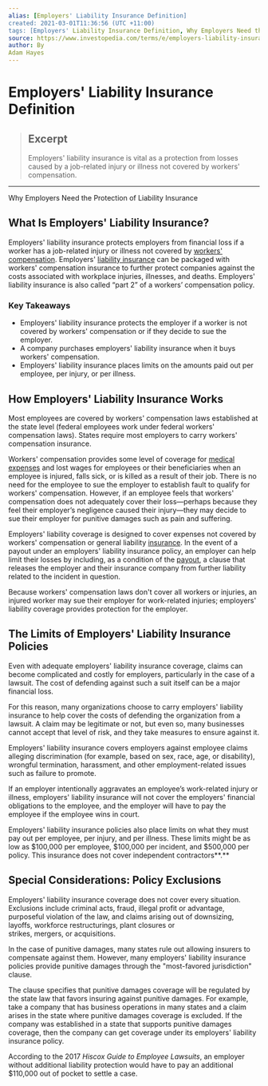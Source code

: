 ```yaml
---
alias: [Employers' Liability Insurance Definition]
created: 2021-03-01T11:36:56 (UTC +11:00)
tags: [Employers' Liability Insurance Definition, Why Employers Need the Protection of Liability Insurance]
source: https://www.investopedia.com/terms/e/employers-liability-insurance.asp
author: By
Adam Hayes
---
```


# Employers' Liability Insurance Definition

> ## Excerpt
> Employers' liability insurance is vital as a protection from losses caused by a job-related injury or illness not covered by workers' compensation.

---

Why Employers Need the Protection of Liability Insurance
## What Is Employers' Liability Insurance?

Employers' liability insurance protects employers from financial loss if a worker has a job-related injury or illness not covered by [workers' compensation](https://www.investopedia.com/terms/w/workers-compensation.asp). Employers' [liability insurance](https://www.investopedia.com/terms/l/liability_insurance.asp) can be packaged with workers' compensation insurance to further protect companies against the costs associated with workplace injuries, illnesses, and deaths. Employers' liability insurance is also called “part 2” of a workers’ compensation policy.

### Key Takeaways

-   Employers' liability insurance protects the employer if a worker is not covered by workers' compensation or if they decide to sue the employer.
-   A company purchases employers' liability insurance when it buys workers' compensation.
-   Employers' liability insurance places limits on the amounts paid out per employee, per injury, or per illness.

## How Employers' Liability Insurance Works

Most employees are covered by workers' compensation laws established at the state level (federal employees work under federal workers' compensation laws). States require most employers to carry workers' compensation insurance.

Workers' compensation provides some level of coverage for [medical expenses](https://www.investopedia.com/terms/m/medical-expenses.asp) and lost wages for employees or their beneficiaries when an employee is injured, falls sick, or is killed as a result of their job. There is no need for the employee to sue the employer to establish fault to qualify for workers' compensation. However, if an employee feels that workers' compensation does not adequately cover their loss—perhaps because they feel their employer’s negligence caused their injury—they may decide to sue their employer for punitive damages such as pain and suffering.

Employers' liability coverage is designed to cover expenses not covered by workers' compensation or general liability [insurance](https://www.investopedia.com/terms/i/insurance.asp). In the event of a payout under an employers' liability insurance policy, an employer can help limit their losses by including, as a condition of the [payout](https://www.investopedia.com/terms/p/payout.asp), a clause that releases the employer and their insurance company from further liability related to the incident in question.

Because workers' compensation laws don't cover all workers or injuries, an injured worker may sue their employer for work-related injuries; employers' liability coverage provides protection for the employer.

## The Limits of Employers' Liability Insurance Policies

Even with adequate employers' liability insurance coverage, claims can become complicated and costly for employers, particularly in the case of a lawsuit. The cost of defending against such a suit itself can be a major financial loss.

For this reason, many organizations choose to carry employers' liability insurance to help cover the costs of defending the organization from a lawsuit. A claim may be legitimate or not, but even so, many businesses cannot accept that level of risk, and they take measures to ensure against it.

Employers' liability insurance covers employers against employee claims alleging discrimination (for example, based on sex, race, age, or disability), wrongful termination, harassment, and other employment-related issues such as failure to promote.

If an employer intentionally aggravates an employee’s work-related injury or illness, employers' liability insurance will not cover the employers' financial obligations to the employee, and the employer will have to pay the employee if the employee wins in court.

Employers' liability insurance policies also place limits on what they must pay out per employee, per injury, and per illness. These limits might be as low as $100,000 per employee, $100,000 per incident, and $500,000 per policy. This insurance does not cover independent contractors**.**

## Special Considerations: Policy Exclusions

Employers' liability insurance coverage does not cover every situation. Exclusions include criminal acts, fraud, illegal profit or advantage, purposeful violation of the law, and claims arising out of downsizing, layoffs, workforce restructurings, plant closures or strikes, mergers, or acquisitions.

In the case of punitive damages, many states rule out allowing insurers to compensate against them. However, many employers' liability insurance policies provide punitive damages through the "most-favored jurisdiction" clause.

The clause specifies that punitive damages coverage will be regulated by the state law that favors insuring against punitive damages. For example, take a company that has business operations in many states and a claim arises in the state where punitive damages coverage is excluded. If the company was established in a state that supports punitive damages coverage, then the company can get coverage under its employers' liability insurance policy.

According to the 2017 _Hiscox Guide to Employee Lawsuits_, an employer without additional liability protection would have to pay an additional $110,000 out of pocket to settle a case.
